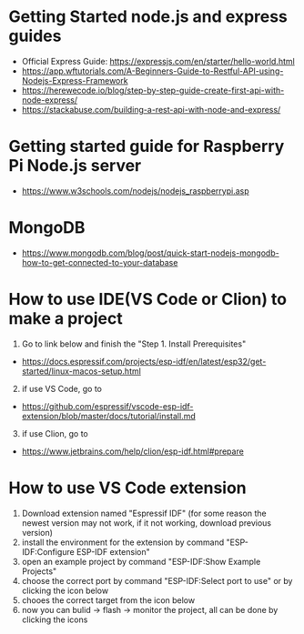 # Getting Started node.js and express guides
*   Official Express Guide: https://expressjs.com/en/starter/hello-world.html
*   https://app.wftutorials.com/A-Beginners-Guide-to-Restful-API-using-Nodejs-Express-Framework
*   https://herewecode.io/blog/step-by-step-guide-create-first-api-with-node-express/
*   https://stackabuse.com/building-a-rest-api-with-node-and-express/

# Getting started guide for Raspberry Pi Node.js server
* https://www.w3schools.com/nodejs/nodejs_raspberrypi.asp

# MongoDB
* https://www.mongodb.com/blog/post/quick-start-nodejs-mongodb-how-to-get-connected-to-your-database

# How to use IDE(VS Code or Clion) to make a project
1. Go to link below and finish the "Step 1. Install Prerequisites"
* https://docs.espressif.com/projects/esp-idf/en/latest/esp32/get-started/linux-macos-setup.html
2. if use VS Code, go to 
* https://github.com/espressif/vscode-esp-idf-extension/blob/master/docs/tutorial/install.md
3. if use Clion, go to
* https://www.jetbrains.com/help/clion/esp-idf.html#prepare


# How to use VS Code extension
1. Download extension named "Espressif IDF" (for some reason the newest version may not work, if it not working, download previous version)
2. install the environment for the extension by command "ESP-IDF:Configure ESP-IDF extension"
3. open an example project by command "ESP-IDF:Show Example Projects"
4. choose the correct port by command "ESP-IDF:Select port to use" or by clicking the icon below 
5. chooes the correct target from the icon below 
6. now you can bulid -> flash -> monitor the project, all can be done by clicking the icons 
